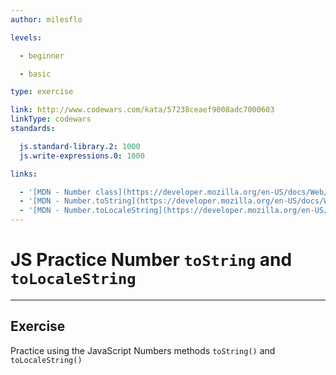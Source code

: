 ```yaml
---
author: milesflo

levels:

  - beginner

  - basic

type: exercise

link: http://www.codewars.com/kata/57238ceaef9008adc7000603
linkType: codewars
standards:

  js.standard-library.2: 1000
  js.write-expressions.0: 1000

links:

  - '[MDN - Number class](https://developer.mozilla.org/en-US/docs/Web/JavaScript/Reference/Global_Objects/Number)'
  - '[MDN - Number.toString](https://developer.mozilla.org/en-US/docs/Web/JavaScript/Reference/Global_Objects/Number/toString)'
  - '[MDN - Number.toLocaleString](https://developer.mozilla.org/en-US/docs/Web/JavaScript/Reference/Global_Objects/Number/toLocaleString)'
---
```


# JS Practice Number `toString` and `toLocaleString`

---
## Exercise

Practice using the JavaScript Numbers methods `toString()` and `toLocaleString()`
